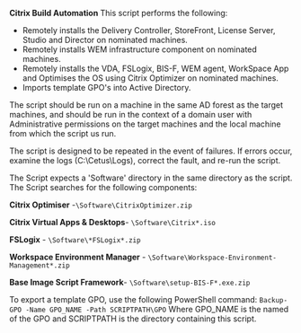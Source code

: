 **Citrix Build Automation**
This script performs the following:

- Remotely installs the Delivery Controller, StoreFront, License Server, Studio and Director on nominated machines.
- Remotely installs WEM infrastructure component on nominated machines.
- Remotely installs the VDA, FSLogix, BIS-F, WEM agent, WorkSpace App and Optimises the OS using Citrix Optimizer on nominated machines.
- Imports template GPO's into Active Directory.

The script should be run on a machine in the same AD forest as the target machines, and should be run in the context of a domain user with Administrative permissions on the target machines and the local machine from which the script us run.

The script is designed to be repeated in the event of failures. If errors occur, examine the logs (C:\Cetus\Logs), correct the fault, and re-run the script.

The Script expects a 'Software' directory in the same directory as the script.
The Script searches for the following components:

**Citrix Optimiser** -`\Software\CitrixOptimizer.zip`

**Citrix Virtual Apps & Desktops**- `\Software\Citrix*.iso`

**FSLogix** - `\Software\*FSLogix*.zip`

**Workspace Environment Manager** - `\Software\Workspace-Environment-Management*.zip`

**Base Image Script Framework**- `\Software\setup-BIS-F*.exe.zip `

To export a template GPO, use the following PowerShell command:
`Backup-GPO -Name GPO_NAME -Path SCRIPTPATH\GPO`
Where GPO_NAME is the named of the GPO and SCRIPTPATH is the directory containing this script.
